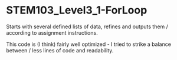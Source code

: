 # STEM103_Level3_1-ForLoop

Starts with several defined lists of data, refines and outputs them /
according to assignment instructions.

This code is (I think) fairly well optimized - I tried to strike a balance between /
less lines of code and readability.